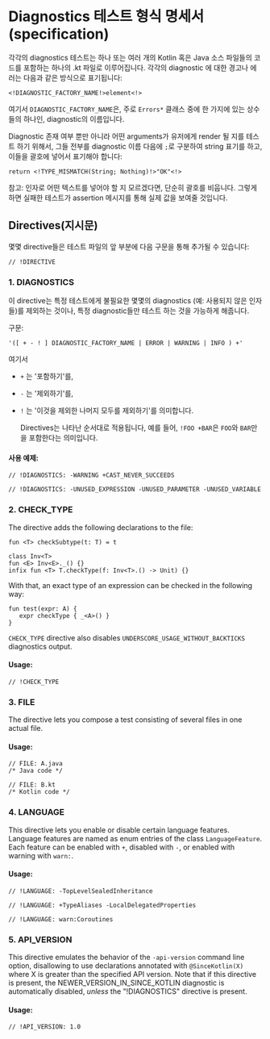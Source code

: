 # Diagnostics 테스트 형식 명세서(specification)


각각의 diagnostics 테스트는 하나 또는 여러 개의 Kotlin 혹은 Java 소스 파일들의 코드를 포함하는 하나의 .kt 파일로 이루어집니다.
각각의 diagnostic 에 대한 경고나 에러는 다음과 같은 방식으로 표기됩니다:

    <!DIAGNOSTIC_FACTORY_NAME!>element<!>

여기서 `DIAGNOSTIC_FACTORY_NAME`은, 주로 `Errors*` 클래스 중에 한 가지에 있는 상수들의 하나인, diagnostic의 이름입니다.

Diagnostic 존재 여부 뿐만 아니라 어떤 arguments가 유저에게 render 될 지를 테스트 하기 위해서, 그들 전부를 diagnostic 이름 다음에 `;`로 구분하여 string 표기를 하고, 이들을 괄호에 넣어서 표기해야 합니다:

    return <!TYPE_MISMATCH(String; Nothing)!>"OK"<!>

참고: 인자로 어떤 텍스트를 넣어야 할 지 모르겠다면, 단순히 괄호를 비웁니다. 그렇게 하면 실패한 테스트가 assertion 메시지를 통해 실제 값을 보여줄 것입니다.

## Directives(지시문)

몇몇 directive들은 테스트 파일의 앞 부분에 다음 구문을 통해 추가될 수 있습니다:

    // !DIRECTIVE

### 1. DIAGNOSTICS

이 directive는 특정 테스트에게 불필요한 몇몇의 diagnostics (예: 사용되지 않은 인자들)를 제외하는 것이나, 특정 diagnostic들만 테스트 하는 것을 가능하게 해줍니다.

구문:

    '([ + - ! ] DIAGNOSTIC_FACTORY_NAME | ERROR | WARNING | INFO ) +'

  여기서

* `+` 는 '포함하기'를,
* `-` 는 '제외하기'를,
* `!` 는 '이것을 제외한 나머지 모두를 제외하기'를 의미합니다.

  Directives는 나타난 순서대로 적용됩니다, 예를 들어, `!FOO +BAR`은 `FOO`와 `BAR`만을 포함한다는 의미입니다.

#### 사용 예제:

    // !DIAGNOSTICS: -WARNING +CAST_NEVER_SUCCEEDS

    // !DIAGNOSTICS: -UNUSED_EXPRESSION -UNUSED_PARAMETER -UNUSED_VARIABLE


### 2. CHECK_TYPE

The directive adds the following declarations to the file:

    fun <T> checkSubtype(t: T) = t

    class Inv<T>
    fun <E> Inv<E>._() {}
    infix fun <T> T.checkType(f: Inv<T>.() -> Unit) {}

With that, an exact type of an expression can be checked in the following way:

    fun test(expr: A) {
       expr checkType { _<A>() }
    }

`CHECK_TYPE` directive also disables `UNDERSCORE_USAGE_WITHOUT_BACKTICKS` diagnostics output.

#### Usage:

    // !CHECK_TYPE

### 3. FILE

The directive lets you compose a test consisting of several files in one actual file.

#### Usage:

    // FILE: A.java
    /* Java code */

    // FILE: B.kt
    /* Kotlin code */

### 4. LANGUAGE

This directive lets you enable or disable certain language features. Language features are named as enum entries of the class `LanguageFeature`.
Each feature can be enabled with `+`, disabled with `-`, or enabled with warning with `warn:`.

#### Usage:

    // !LANGUAGE: -TopLevelSealedInheritance

    // !LANGUAGE: +TypeAliases -LocalDelegatedProperties

    // !LANGUAGE: warn:Coroutines

### 5. API_VERSION

This directive emulates the behavior of the `-api-version` command line option, disallowing to use declarations annotated with `@SinceKotlin(X)` where X is greater than the specified API version.
Note that if this directive is present, the NEWER_VERSION_IN_SINCE_KOTLIN diagnostic is automatically disabled, _unless_ the "!DIAGNOSTICS" directive is present.

#### Usage:

    // !API_VERSION: 1.0
